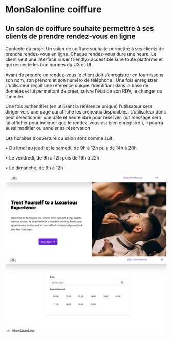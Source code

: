 # MonSalonline coiffure

## Un salon de coiffure souhaite permettre à ses clients de prendre rendez-vous en ligne

Contexte du projet Un salon de coiffure souhaite permettre à ses clients de prendre rendez-vous en ligne. Chaque rendez-vous dure une heure. Le client veut une interface «user friendly» accessible sure toute platforme et qui respecte les bon normes du UX et UI

Avant de prendre un rendez-vous le client doit s’enregistrer en fournissons son nom, son prénom et son numéro de téléphone . Une fois enregistrer L'utilisateur reçoit une référence unique l'identifiant dans la base de données et lui permettant de créer, suivre l'état de son RDV, le changer ou l’annuler.

Une fois authentifier (en utilisant la référence unique) l’utilisateur sera diriger vers une page qui affiche les créneaux disponibles. L’utilisateur donc peut sélectionner une date et heure libre pour réserver. (un message sera lui afficher pour indiquer que le rendez-vous est bien enregistré.), il pourra aussi modifier ou annuler sa réservation

Les horaires d’ouverture du salon sont comme suit :

• Du lundi au jeudi et le samedi, de 9h à 12h puis de 14h à 20h

• Le vendredi, de 9h à 12h puis de 16h à 22h

• Le dimanche, de 9h à 12h

<img src="Capture.PNG">
<img src="Capture1.PNG">
